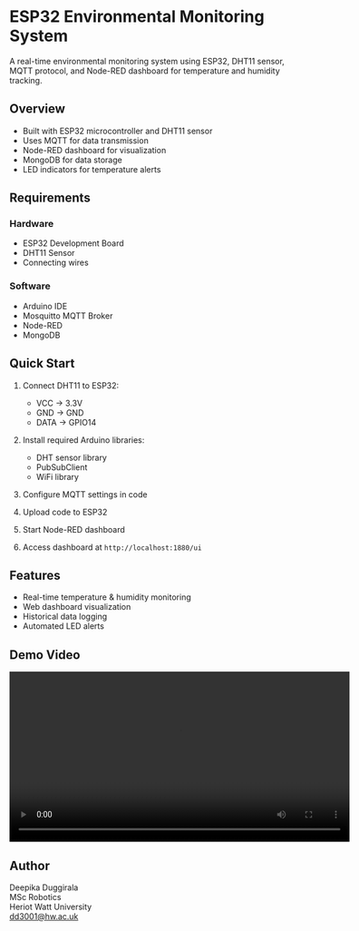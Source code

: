 # ESP32 Environmental Monitoring System

A real-time environmental monitoring system using ESP32, DHT11 sensor, MQTT protocol, and Node-RED dashboard for temperature and humidity tracking.

## Overview

- Built with ESP32 microcontroller and DHT11 sensor
- Uses MQTT for data transmission
- Node-RED dashboard for visualization
- MongoDB for data storage
- LED indicators for temperature alerts

## Requirements

### Hardware
- ESP32 Development Board
- DHT11 Sensor
- Connecting wires

### Software
- Arduino IDE
- Mosquitto MQTT Broker
- Node-RED
- MongoDB

## Quick Start

1. Connect DHT11 to ESP32:
   - VCC → 3.3V
   - GND → GND
   - DATA → GPIO14

2. Install required Arduino libraries:
   - DHT sensor library
   - PubSubClient
   - WiFi library

3. Configure MQTT settings in code
4. Upload code to ESP32
5. Start Node-RED dashboard
6. Access dashboard at `http://localhost:1880/ui`

## Features

- Real-time temperature & humidity monitoring
- Web dashboard visualization
- Historical data logging
- Automated LED alerts

## Demo Video
<video width="600" controls><source src="path/to/your/video.mp4" type="video/mp4">  Your browser does not support the video tag.</video>
## Author

Deepika Duggirala  
MSc Robotics  
Heriot Watt University  
dd3001@hw.ac.uk


